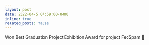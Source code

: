 ```yaml
---
layout: post
date: 2022-04-5 07:59:00-0400
inline: true
related_posts: false
---
```


Won Best Graduation Project Exhibition Award for project FedSpam 🥇
